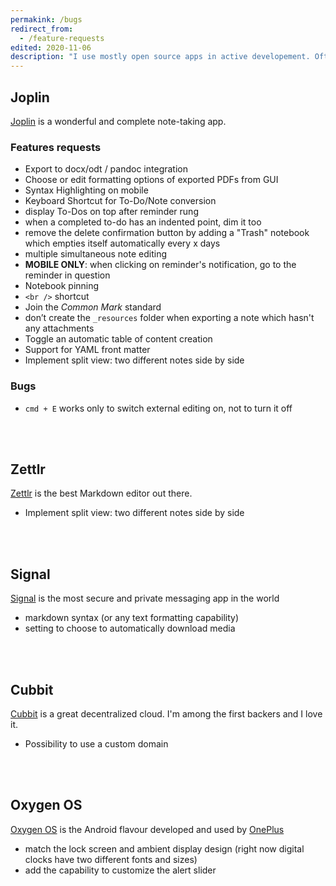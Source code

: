 ```yaml
---
permakink: /bugs
redirect_from:
  - /feature-requests
edited: 2020-11-06
description: "I use mostly open source apps in active developement. Often, I notice bugs or I have ideas of possible improvements but I rarely have time to file a proper issue for every bug or a complete blog post for a feature request. Thus, in this list I quickly note all the toughts which pop up in my mind, hoping some day I’ll find enough time to effectively share my reports."
---
```

## Joplin

[Joplin](http://joplinapp.org) is a wonderful and complete note-taking app.

### Features requests

- Export to docx/odt / pandoc integration
- Choose or edit formatting options of exported PDFs from GUI
- Syntax Highlighting on mobile
- Keyboard Shortcut for To-Do/Note conversion
- display To-Dos on top after reminder rung
- when a completed to-do has an indented point, dim it too
- remove the delete confirmation button by adding a "Trash" notebook which empties itself automatically every x days
- multiple simultaneous note editing
- **MOBILE ONLY**: when clicking on reminder's notification, go to the reminder in question
- Notebook pinning
- `<br />` shortcut
- Join the *Common Mark* standard
- don’t create the `_resources` folder when exporting a note which hasn't any attachments
- Toggle an automatic table of content creation
- Support for YAML front matter
- Implement split view: two different notes side by side

### Bugs

- `cmd + E` works only to switch external editing on, not to turn it off

<br>
<br>

## Zettlr

[Zettlr](https://www.zettlr.com) is the best Markdown editor out there.

- Implement split view: two different notes side by side

<br>
<br>

## Signal

[Signal](https://signal.org) is the most secure and private messaging app in the world

- markdown syntax (or any text formatting capability)
- setting to choose to automatically download media

<br>
<br>

## Cubbit

[Cubbit](https://cubbit.io) is a great decentralized cloud. I'm among the first backers and I love it.

- Possibility to use a custom domain

<br>
<br>

## Oxygen OS

[Oxygen OS](https://www.oneplus.com/it/oxygenos) is the Android flavour developed and used by [OnePlus](https://oneplus.com)

- match the lock screen and ambient display design (right now digital clocks have two different fonts and sizes)
- add the capability to customize the alert slider
